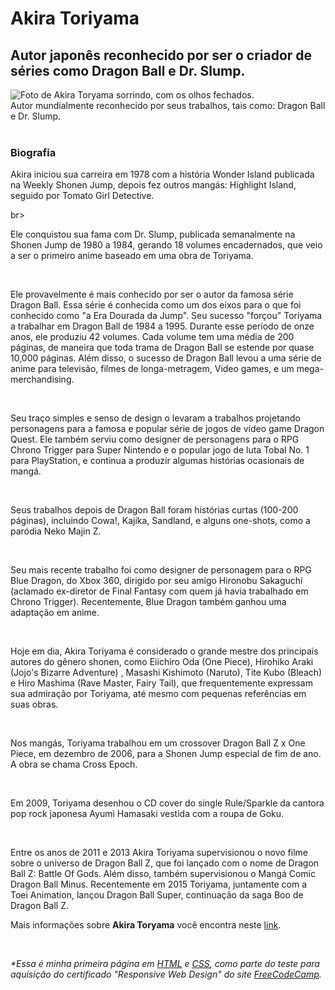 <!DOCTYPE html>
<html lang="pt-br">
<head>
	<meta charset="UTF-8">
	<link rel="stylesheet" href="/tribute_style.css"/>
</head>

<body>
	<main id="main">
		<h1 id="title">Akira Toriyama</h1>
			<h2>Autor japonês reconhecido por ser o criador de séries como Dragon Ball e Dr. Slump.</h2>
		<div id="img-div">
		<img id="image" src="https://www.kamisama.com.br/wp-content/uploads/2019/05/DvxEaimXgAIPYGC.jpg" alt="Foto de Akira Toryama sorrindo, com os olhos 		   fechados."/>
		<figcaption id="img-caption">
			Autor mundialmente reconhecido por seus trabalhos, tais como: Dragon Ball e Dr. Slump.
		</figcaption>
	</div>
	<br>
	<section id="tribute-info">
	<h3>Biografia</h3>
	<p>Akira iniciou sua carreira em 1978 com a história Wonder Island publicada na Weekly Shonen Jump, depois fez outros mangás: Highlight Island, seguido por Tomato 		Girl Detective.
	</p>
	br>
	<p>Ele conquistou sua fama com Dr. Slump, publicada semanalmente na Shonen Jump de 1980 a 1984, gerando 18 volumes encadernados, que veio a ser o primeiro anime baseado em uma obra de Toriyama.
	</p>
	<br>
	<p>
		Ele provavelmente é mais conhecido por ser o autor da famosa série Dragon Ball. Essa série é conhecida como um dos eixos para o que foi conhecido como "a Era Dourada da Jump". Seu sucesso "forçou" Toriyama a trabalhar em Dragon Ball de 1984 a 1995. Durante esse período de onze anos, ele produziu 42 volumes. Cada volume tem uma média de 200 páginas, de maneira que toda trama de Dragon Ball se estende por quase 10,000 páginas. Além disso, o sucesso de Dragon Ball levou a uma série de anime para televisão, filmes de longa-metragem, Video games, e um mega-merchandising.
	</p>
	<br>
	<p>
		Seu traço simples e senso de design o levaram a trabalhos projetando personagens para a famosa e popular série de jogos de vídeo game Dragon Quest. Ele também serviu como designer de personagens para o RPG Chrono Trigger para Super Nintendo e o popular jogo de luta Tobal No. 1 para PlayStation, e continua a produzir algumas histórias ocasionais de mangá.
	</p>
	<br>
	<p>
		Seus trabalhos depois de Dragon Ball foram histórias curtas (100-200 páginas), incluindo Cowa!, Kajika, Sandland, e alguns one-shots, como a paródia Neko Majin Z.
	</p>
	<br>
	<p>
		Seu mais recente trabalho foi como designer de personagem para o RPG Blue Dragon, do Xbox 360, dirigido por seu amigo Hironobu Sakaguchi (aclamado ex-diretor de Final Fantasy com quem já havia trabalhado em Chrono Trigger). Recentemente, Blue Dragon também ganhou uma adaptação em anime.
	</p>
	<br>
	<p>
		Hoje em dia, Akira Toriyama é considerado o grande mestre dos principais autores do gênero shonen, como Eiichiro Oda (One Piece), Hirohiko Araki (Jojo's Bizarre Adventure) , Masashi Kishimoto (Naruto), Tite Kubo (Bleach) e Hiro Mashima (Rave Master, Fairy Tail), que frequentemente expressam sua admiração por Toriyama, até mesmo com pequenas referências em suas obras.
	</p>
	<br>
	<p>
		Nos mangás, Toriyama trabalhou em um crossover Dragon Ball Z x One Piece, em dezembro de 2006, para a Shonen Jump especial de fim de ano. A obra se chama Cross Epoch.
	</p>
	<br>
	<p>
		Em 2009, Toriyama desenhou o CD cover do single Rule/Sparkle da cantora pop rock japonesa Ayumi Hamasaki vestida com a roupa de Goku.
	</p>
	<br>
	<p>
		Entre os anos de 2011 e 2013 Akira Toriyama supervisionou o novo filme sobre o universo de Dragon Ball Z, que foi lançado com o nome de Dragon Ball Z: Battle Of Gods. Além disso, também supervisionou o Mangá Comic Dragon Ball Minus. Recentemente em 2015 Toriyama, juntamente com a Toei Animation, lançou Dragon Ball Super, continuação da saga Boo de Dragon Ball Z.
	</p>
		Mais informações sobre <strong>Akira Toryama</strong> você encontra neste <a id="tribute-link" href="https://pt.wikipedia.org/wiki/Akira_Toriyama" target="_blank">link</a>.
	<br>
	<p>
	<br>
	<section>
	<div id="first-page">
	<i>*Essa é minha primeira página em <u>HTML</u> e <u>CSS</u>, como parte do teste para aquisição do certificado "Responsive Web Design" do site <a href="https://www.freecodecamp.org" target="_blank">FreeCodeCamp</a>.</i>
	</div>
	</section>
	</section>
	</body>
	</main>
</html>
